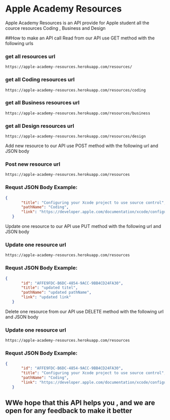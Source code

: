 # Apple Academy Resources

 Apple Academy Resources is an API provide for Apple student all the cource resources Coding , Business and Design
 
 ##How to make an API call
 Read from our API use GET method with the following urls
 
 ### get all resources url
 ```url
 https://apple-academy-resources.herokuapp.com/resources/
 ```
  ### get all Coding resources url
 ```url
 https://apple-academy-resources.herokuapp.com/resources/coding
 ```
   ### get all Business resources url
 ```url
 https://apple-academy-resources.herokuapp.com/resources/business
 ```
   ### get all Design resources url
 ```url
 https://apple-academy-resources.herokuapp.com/resources/design
 ```
 
 
Add new resource to our API use POST method with the following url and JSON body

 ### Post new resource url
 ```url
 https://apple-academy-resources.herokuapp.com/resources
 ```
 ### Requst JSON Body Example:
 ```json
 {
        "title": "Configuring your Xcode project to use source control",
        "pathName": "Coding",
        "link": "https://developer.apple.com/documentation/xcode/configuring-your-xcode-project-to-use-source-control"
    }
 ```
 
 
 Update one resource to our API use PUT method with the following url and JSON body

 ### Update one resource url
 ```url
 https://apple-academy-resources.herokuapp.com/resources
 ```
 ### Requst JSON Body Example:
 ```json
 {
        "id": "AFFE9FDC-B6DC-4854-9ACC-9BB4CD24FA30",
        "title": "updated titel",
        "pathName": "updated pathName",
        "link": "updated link"
    }
 ```
 
  Delete one resource from our API use DELETE method with the following url and JSON body

 ### Update one resource url
 ```url
 https://apple-academy-resources.herokuapp.com/resources
 ```
 ### Requst JSON Body Example:
 ```json
 {
        "id": "AFFE9FDC-B6DC-4854-9ACC-9BB4CD24FA30",
        "title": "Configuring your Xcode project to use source control",
        "pathName": "Coding",
        "link": "https://developer.apple.com/documentation/xcode/configuring-your-xcode-project-to-use-source-control"
    }
 ```
 
 ## WWe hope that this API helps you , and we are open for any feedback to make it better
 
